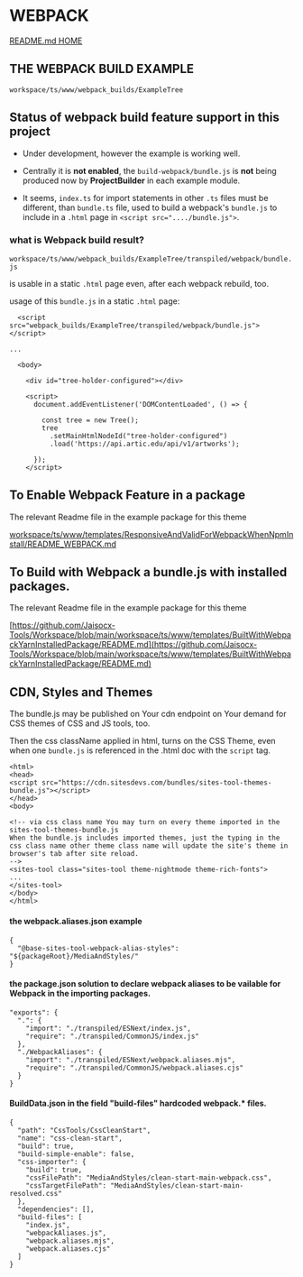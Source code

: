 # WEBPACK


[README.md HOME](./../../README.md)



## THE WEBPACK BUILD EXAMPLE

`workspace/ts/www/webpack_builds/ExampleTree`

## Status of webpack build feature support in this project

- Under development, however the example is working well.
- Centrally it is **not enabled**, the `build-webpack/bundle.js` is **not** being produced now by **ProjectBuilder** in each example module.

- It seems, `index.ts` for import statements in other `.ts` files must be different, than `bundle.ts` file, used to build a webpack's `bundle.js` to include in a `.html` page in `<script src="..../bundle.js">`.


### what is Webpack build result?

`workspace/ts/www/webpack_builds/ExampleTree/transpiled/webpack/bundle.js`

is usable in a static `.html` page even, after each webpack rebuild, too.


usage of this `bundle.js` in a static `.html` page:

```
  <script src="webpack_builds/ExampleTree/transpiled/webpack/bundle.js"></script>

...

  <body>

    <div id="tree-holder-configured"></div>

    <script>
      document.addEventListener('DOMContentLoaded', () => {

        const tree = new Tree();
        tree
          .setMainHtmlNodeId("tree-holder-configured")
          .load('https://api.artic.edu/api/v1/artworks');

      });
    </script>
```




## To Enable Webpack Feature in a package

The relevant Readme file in the example package for this theme

[workspace/ts/www/templates/ResponsiveAndValidForWebpackWhenNpmInstall/README_WEBPACK.md](workspace/ts/www/templates/ResponsiveAndValidForWebpackWhenNpmInstall/README_WEBPACK.md)


## To Build with Webpack a bundle.js with installed packages.

The relevant Readme file in the example package for this theme

[https://github.com/Jaisocx-Tools/Workspace/blob/main/workspace/ts/www/templates/BuiltWithWebpackYarnInstalledPackage/README.md](https://github.com/Jaisocx-Tools/Workspace/blob/main/workspace/ts/www/templates/BuiltWithWebpackYarnInstalledPackage/README.md)




## CDN, Styles and Themes

The bundle.js may be published on Your cdn endpoint on Your demand for CSS themes of CSS and JS tools, too.

Then the css className applied in html, turns on the CSS Theme, even when one `bundle.js` is referenced in the .html doc with the `script` tag.

```
<html>
<head>
<script src="https://cdn.sitesdevs.com/bundles/sites-tool-themes-bundle.js"></script>
</head>
<body>

<!-- via css class name You may turn on every theme imported in the sites-tool-themes-bundle.js
When the bundle.js includes imported themes, just the typing in the css class name other theme class name will update the site's theme in browser's tab after site reload.
-->
<sites-tool class="sites-tool theme-nightmode theme-rich-fonts">
...
</sites-tool>
</body>
</html>
```




#### the webpack.aliases.json example

```
{
  "@base-sites-tool-webpack-alias-styles": "${packageRoot}/MediaAndStyles/"
}
```


#### the package.json solution to declare webpack aliases to be vailable for Webpack in the importing packages.

```
"exports": {
  ".": {
    "import": "./transpiled/ESNext/index.js",
    "require": "./transpiled/CommonJS/index.js"
  },
  "./WebpackAliases": {
    "import": "./transpiled/ESNext/webpack.aliases.mjs",
    "require": "./transpiled/CommonJS/webpack.aliases.cjs"
  }
}
```



#### BuildData.json in the field "build-files" hardcoded webpack.* files.

```
{
  "path": "CssTools/CssCleanStart",
  "name": "css-clean-start",
  "build": true,
  "build-simple-enable": false,
  "css-importer": {
    "build": true,
    "cssFilePath": "MediaAndStyles/clean-start-main-webpack.css",
    "cssTargetFilePath": "MediaAndStyles/clean-start-main-resolved.css"
  },
  "dependencies": [],
  "build-files": [
    "index.js",
    "webpackAliases.js",
    "webpack.aliases.mjs",
    "webpack.aliases.cjs"
  ]
}
```
